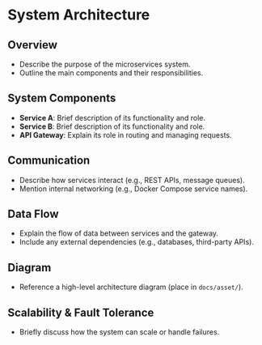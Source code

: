 # System Architecture

## Overview
- Describe the purpose of the microservices system.
- Outline the main components and their responsibilities.

## System Components
- **Service A**: Brief description of its functionality and role.
- **Service B**: Brief description of its functionality and role.
- **API Gateway**: Explain its role in routing and managing requests.

## Communication
- Describe how services interact (e.g., REST APIs, message queues).
- Mention internal networking (e.g., Docker Compose service names).

## Data Flow
- Explain the flow of data between services and the gateway.
- Include any external dependencies (e.g., databases, third-party APIs).

## Diagram
- Reference a high-level architecture diagram (place in `docs/asset/`).

## Scalability & Fault Tolerance
- Briefly discuss how the system can scale or handle failures.